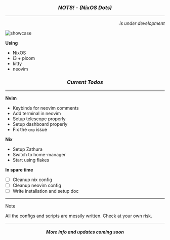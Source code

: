 <h3 align="center"><em>NOTS! - (NixOS Dots)</em></h3>

---

<div align="right"><em>is under development</em></div>

![showcase](https://github.com/user-attachments/assets/908e0dc2-ff4f-446e-8a51-d3cebc201fd6)

**Using**

- NixOS
- i3 + picom
- kitty
- neovim

<h3 align="center"><em>Current Todos</em></h3>

---

**Nvim**

  - Keybinds for neovim comments
  - Add terminal in neovim
  - Setup telescope properly
  - Setup dashboard properly
  - Fix the `cmp` issue

**Nix**

- Setup Zathura
- Switch to home-manager
- Start using flakes

**In spare time**

- [ ] Cleanup nix config
- [ ] Cleanup neovim config
- [ ] Write installation and setup doc

---

> [!NOTE]  
> All the configs and scripts are messily written. Check at your own risk.

---

<h4 align="center"><strong><em>More info and updates coming soon</em></strong></h4>

